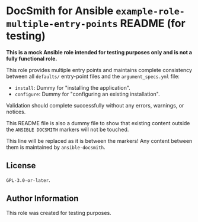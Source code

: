 # DocSmith for Ansible `example-role-multiple-entry-points` README (for testing)

**This is a mock Ansible role intended for testing purposes only and is not a fully functional role.**

This role provides multiple entry points and maintains complete consistency between all `defaults/` entry-point files and the `argument_specs.yml` file:

- `install`: Dummy for "installing the application".
- `configure`: Dummy for "configuring an existing installation".

Validation should complete successfully without any errors, warnings, or notices.

This README file is also a dummy file to show that existing content outside the `ANSIBLE DOCSMITH` markers will not be touched.

<!-- BEGIN ANSIBLE DOCSMITH MAIN -->
This line will be replaced as it is between the markers! Any content between them is maintained by `ansible-docsmith`.
<!-- END ANSIBLE DOCSMITH MAIN -->


## License

`GPL-3.0-or-later`.


## Author Information

This role was created for testing purposes.